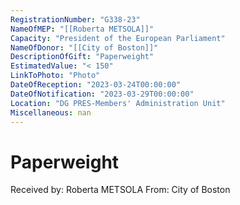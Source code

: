```yaml
---
RegistrationNumber: "G338-23"
NameOfMEP: "[[Roberta METSOLA]]"
Capacity: "President of the European Parliament"
NameOfDonor: "[[City of Boston]]"
DescriptionOfGift: "Paperweight"
EstimatedValue: "< 150"
LinkToPhoto: "Photo"
DateOfReception: "2023-03-24T00:00:00"
DateOfNotification: "2023-03-29T00:00:00"
Location: "DG PRES-Members' Administration Unit"
Miscellaneous: nan
---
```


# Paperweight

Received by: Roberta METSOLA
From: City of Boston
